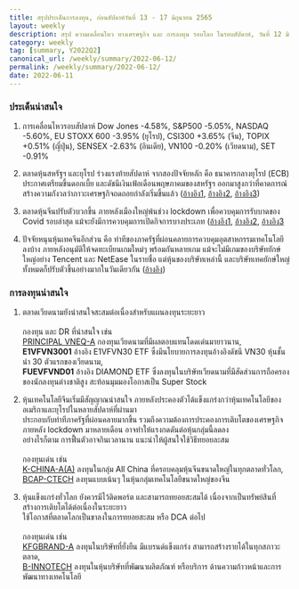 ```yaml
---
title: สรุปประเด็นการลงทุน, ก่อนสัปดาห์วันที่ 13 - 17 มิถุนายน 2565
layout: weekly
description: สรุป ความเคลื่อนไหว ทางเศรษฐกิจ และ การลงทุน รอบโลก ในรอบสัปดาห์, วันที่ 12 มิถุนายน 2565
category: weekly
tag: [summary, Y2022Q2]
canonical_url: /weekly/summary/2022-06-12/
permalink: /weekly/summary/2022-06-12/
date: 2022-06-11
---
```


### ประเด็นน่าสนใจ

1. การเคลื่อนไหวรอบสัปดาห์ Dow Jones -4.58%, S&P500 -5.05%, NASDAQ -5.60%, EU STOXX 600 -3.95% (ยุโรป), CSI300 +3.65% (จีน), TOPIX +0.51% (ญี่ปุ่น), SENSEX -2.63% (อินเดีย), VN100 -0.20% (เวียดนาม), SET -0.91%

2. ตลาดหุ้นสหรัฐฯ และยุโรป ร่วงแรงท้ายสัปดาห์ จากสองปัจจัยหลัก คือ ธนาคารกลางยุโรป (ECB) ประกาศเตรียมขึ้นดอกเบี้ย และดัชนีเงินเฟ้อเดือนพฤษภาคมของสหรัฐฯ ออกมาสูงกว่าที่คาดการณ์ สร้างความกังวลว่าภาวะเศรษฐกิจถดถอยกำลังเริ่มขึ้นแล้ว
([อ้างอิง1](https://www.cnbc.com/2022/06/10/inflation-consumer-woe-add-to-worries-that-recession-is-already-here.html), 
[อ้างอิง2](https://www.cnbc.com/2022/06/10/europe-markets-open-to-close-after-ecb-meeting-us-inflation-data-ahead.html), 
[อ้างอิง3](https://www.cnbc.com/2022/06/10/consumer-price-index-may-2022.html)) 

3. ตลาดหุ้นจีนปรับตัวบวกขึ้น ภายหลังเมืองใหญ่พ้นช่วง lockdown เพื่อควบคุมการรับบาดของ Covid รอบล่าสุด แม้จะยังมีการควบคุมการเปิดกิจการบางประเภท
([อ้างอิง1](https://www.cnbc.com/2022/06/06/china-tries-to-shake-off-the-worst-of-the-pandemic.html), 
[อ้างอิง2](https://www.ft.com/content/67fe20fc-b951-46ed-b655-9cf8d5988aa6), 
[อ้างอิง3](https://www.cnbc.com/2022/06/10/chinas-zero-covid-struggle-beijing-shanghai-reimpose-some-bans.html) 

4. ปัจจัยหนุนหุ้นเทคจีนอีกส่วน คือ ท่าทีของภาครัฐที่ผ่อนคลายการควบคุมอุตสาหกรรมเทคโนโลยีลงบ้าง ภายหลังอนุมัติให้จดทะเบียนเกมใหม่ๆ พร้อมกันหลายเกม แม้จะไม่มีเกมของบริษัทยักษ์ใหญ่อย่าง Tencent และ NetEase ในรายชื่อ แต่หุ้นของบริษัทเหล่านี้ และบริษัทเทคยักษ์ใหญ่ทั้งหมดก็ปรับตัวขึ้นอย่างมากในวันเดียวกัน 
([อ้างอิง](https://finance.yahoo.com/news/china-tech-shares-rally-game-021957734.html)) 



### การลงทุนน่าสนใจ

1. ตลาดเวียดนามยังน่าสนใจสะสมต่อเนื่องสำหรับแผนลงทุนระยะยาว<br><br>
กองทุน และ DR ที่น่าสนใจ เช่น  
[PRINCIPAL VNEQ-A](https://www.finnomena.com/fund/PRINCIPAL%20VNEQ-A) กองทุนเวียดนามที่มีผลตอบแทนโดดเด่นมายาวนาน,  
**E1VFVN3001** อ้างอิง E1VFVN30 ETF ซึ่งมีนโยบายการลงทุนอ้างอิงดัชนี VN30 หุ้นชั้นนำ 30 ตัวแรกของเวียดนาม,  
**FUEVFVND01** อ้างอิง DIAMOND ETF ซึ่งลงทุนในบริษัทเวียดนามที่มีสัดส่วนการถือครองของนักลงทุนต่างชาติสูง สะท้อนมุมมองโอกาสเป็น Super Stock 

2. หุ้นเทคโนโลยีจีนเริ่มมีสัญญาณน่าสนใจ ภายหลังประคองตัวได้แข็งแกร่งกว่าหุ้นเทคโนโลยีของอเมริกาและยุโรปในหลายสัปดาห์ที่ผ่านมา  
ประกอบกับท่าทีภาครัฐที่ผ่อนคลายมากขึ้น รวมถึงความต้องการประคองการเติบโตของเศรษฐกิจภายหลัง lockdown มาหลายเดือน อาจทำให้แรงกดดันต่อหุ้นกลุ่มนี้ลดลง  
อย่างไรก็ตาม การฟื้นตัวอาจกินเวลานาน แนะนำให้ผู้สนใจใช้วิธีทยอยละสม<br><br>
กองทุนเด่น เช่น  
[K-CHINA-A(A)](https://www.finnomena.com/fund/K-CHINA-A(A)) ลงทุนในกลุ่ม All China ที่ครอบคลุมหุ้นจีนขนาดใหญ่ในทุกตลาดทั่วโลก,  
[BCAP-CTECH](https://www.finnomena.com/fund/BCAP-CTECH) ลงทุนแบบเน้นๆ ในหุ้นกลุ่มเทคโนโลยีขนาดใหญ่ของจีน  

3. หุ้นแข็งแกร่งทั่วโลก ยังควรมีไว้ติดพอร์ต และสามารถทยอยสะสมได้ เนื่องจากเป็นทรัพย์สินที่สร้างการเติบโตได้ต่อเนื่องในระยะยาว  
ใช้โอกาสที่ตลาดโลกเป็นขาลงในการทยอยสะสม หรือ DCA ต่อไป<br><br>
กองทุนเด่น เช่น  
[KFGBRAND-A](https://www.finnomena.com/fund/KFGBRAND-A) ลงทุนในบริษัทที่ยั่งยืน มีแบรนด์แข็งแกร่ง สามารถสร้างรายได้ในทุกสภาวะตลาด,  
[B-INNOTECH](https://www.finnomena.com/fund/B-INNOTECH) ลงทุนในหุ้นบริษัทที่พัฒนาผลิตภัณฑ์ หรือบริการ ด้านความก้าวหน้าและการพัฒนาทางเทคโนโลยี
